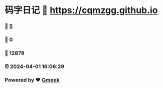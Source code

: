 # 码字日记 :link: https://cqmzgg.github.io 
### :page_facing_up: [5](https://cqmzgg.github.io/tag.html) 
### :speech_balloon: 0 
### :hibiscus: 12878 
### :alarm_clock: 2024-04-01 16:06:29 
### Powered by :heart: [Gmeek](https://github.com/Meekdai/Gmeek)

